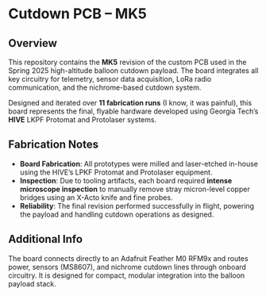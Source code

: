 # Cutdown PCB – MK5

## Overview

This repository contains the **MK5** revision of the custom PCB used in the Spring 2025 high-altitude balloon cutdown payload. The board integrates all key circuitry for telemetry, sensor data acquisition, LoRa radio communication, and the nichrome-based cutdown system.

Designed and iterated over **11 fabrication runs** (I know, it was painful), this board represents the final, flyable hardware developed using Georgia Tech’s **HIVE** LKPF Protomat and Protolaser systems.

## Fabrication Notes

- **Board Fabrication**: All prototypes were milled and laser-etched in-house using the HIVE’s LPKF Protomat and Protolaser equipment.
- **Inspection**: Due to tooling artifacts, each board required **intense microscope inspection** to manually remove stray micron-level copper bridges using an X-Acto knife and fine probes.
- **Reliability**: The final revision performed successfully in flight, powering the payload and handling cutdown operations as designed.

## Additional Info

The board connects directly to an Adafruit Feather M0 RFM9x and routes power, sensors (MS8607), and nichrome cutdown lines through onboard circuitry. It is designed for compact, modular integration into the balloon payload stack.
